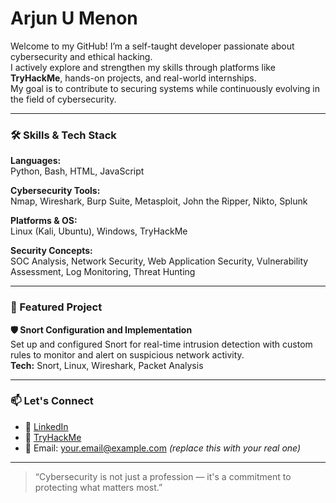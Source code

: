 #  Arjun U Menon

Welcome to my GitHub! I’m a self-taught developer passionate about cybersecurity and ethical hacking.  
I actively explore and strengthen my skills through platforms like **TryHackMe**, hands-on projects, and real-world internships.  
My goal is to contribute to securing systems while continuously evolving in the field of cybersecurity.

---

### 🛠️ Skills & Tech Stack

**Languages:**  
Python, Bash, HTML, JavaScript

**Cybersecurity Tools:**  
Nmap, Wireshark, Burp Suite, Metasploit, John the Ripper, Nikto, Splunk

**Platforms & OS:**  
Linux (Kali, Ubuntu), Windows, TryHackMe

**Security Concepts:**  
SOC Analysis, Network Security, Web Application Security, Vulnerability Assessment, Log Monitoring, Threat Hunting

---

### 📂 Featured Project

**🛡️ Snort Configuration and Implementation**  
Set up and configured Snort for real-time intrusion detection with custom rules to monitor and alert on suspicious network activity.  
**Tech:** Snort, Linux, Wireshark, Packet Analysis

---

### 📫 Let's Connect

- 💼 [LinkedIn](#)  
- 🧠 [TryHackMe](https://tryhackme.com)  
- 📧 Email: your.email@example.com *(replace this with your real one)*

---

> “Cybersecurity is not just a profession — it's a commitment to protecting what matters most.”

